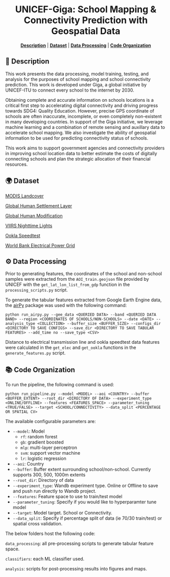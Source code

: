 <div align="center">

# UNICEF-Giga: School Mapping & Connectivity Prediction with Geospatial Data

<p>
<b><a href="#-description">Description</a></b>
|
<b><a href="#-dataset">Dataset</a></b>
|
<b><a href="#-data-processing">Data Processing</a></b>
|
<b><a href="#-code-organization">Code Organization</a></b>
</p>

</div>

## 📄 Description
This work presents the data processing, model training, testing, and analysis for the purposes of school mapping and school connectivity prediction. This work is developed under Giga, a global initiative by UNICEF-ITU to connect every school to the internet by 2030.

Obtaining complete and accurate information on schools locations is a critical first step to accelerating digital connectivity and driving progress towards SDG4: Quality Education. However, precise GPS coordinate of schools are often inaccurate, incomplete, or even completely non-existent in many developing countries.  In support of the Giga initiative, we leverage machine learning and a combination of remote sensing and auxillary data to accelerate school mapping. We also investigate the ability of geospatial information to be used for predicting connectivity status of schools.

This work aims to support government agencies and connectivity providers in improving school location data to better estimate the costs of digitally connecting schools and plan the strategic allocation of their financial resources.

<p>

## 🌍 Dataset
[MODIS Landcover](https://developers.google.com/earth-engine/datasets/catalog/MODIS_061_MCD12Q1)

[Global Human Settlement Layer](https://developers.google.com/earth-engine/datasets/catalog/JRC_GHSL_P2023A_GHS_BUILT_C)

[Global Human Modification](https://developers.google.com/earth-engine/datasets/catalog/CSP_HM_GlobalHumanModification)

[VIIRS Nighttime Lights](https://developers.google.com/earth-engine/datasets/catalog/NOAA_VIIRS_DNB_MONTHLY_V1_VCMCFG)

[Ookla Speedtest](https://www.ookla.com/ookla-for-good/open-data)

[World Bank Electrical Power Grid](https://energydata.info/dataset/derived-map-global-electricity-transmission-and-distribution-lines)

## ⚙️ Data Processing
Prior to generating features, the coordinates of the school and non-school samples were extracted from the `AOI_train.geojson` file provided by UNICEF with the `get_lat_lon_list_from_gdp` function in the `processing_scripts.py` script.

To generate the tabular features extracted from Google Earth Engine data, the [airPy](https://github.com/kelsdoerksen/airPy) package was used with the following command: 
```
python run_airpy.py --gee_data <QUERIED DATA> --band <QUERIED DATA BAND> --region <COORDINATES OF SCHOOLS/NON-SCHOOLS> --date <DATE> --analysis_type <COLLECTION> --buffer_size <BUFFER_SIZE> --configs_dir <DIRECTORY TO SAVE CONFIGS> --save_dir <DIRECTORY TO SAVE TABULAR FEATURES> --add_time no --save_type <CSV>
```

Distance to electrical transmission line and ookla speedtest data features were calculated in the `get_elec` and `get_ookla` functions in the `generate_features.py` script.


## 📚 Code Organization
To run the pipeline, the following command is used:
```
python run_pipeline.py --model <MODEL> --aoi <COUNTRY> --buffer <BUFFER_EXTENT> --root_dir <DIRECTORY OF DATA> --experiment_type <ONLINE/OFFLINE> --features <FEATURES_SPACE> --parameter_tuning <TRUE/FALSE> --target <SCHOOL/CONNECTIVITY> --data_split <PERCENTAGE OR SPATIAL CV>
```
The available configurable parameters are:
* `--model`: Model
    *   `rf`: random forest
    *   `gb`: gradient boosted
    *   `mlp`: multi-layer perceptron
    *   `svm`: support vector machine
    *   `lr`: logistic regression
* `--aoi`: Country
* `--buffer`: Buffer extent surrounding school/non-school. Currently supports 300, 500, 1000m extents
* `--root_dir`: Directory of data
* `--experiment_type`: Wandb experiment type. Online or Offline to save and push run directly to Wandb project.
* `--features`: Feature space to use to train/test model
* `--parameter_tuning`: Specify if you would like to hyperparamter tune model
* `--target`: Model target. School or Connectivity.
* `--data_split`: Specify if percentage split of data (ie 70/30 train/test) or spatial cross validation.

The below folders host the following code:

`data_processing`: all pre-processing scripts to generate tabular feature space.

`classifiers`: each ML classifier used.

`analysis`: scripts for post-processing results into figures and maps.
